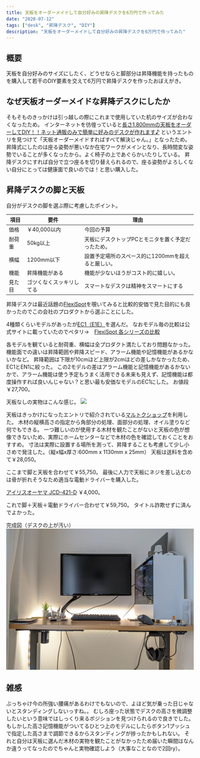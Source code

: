 ```yaml
---
title: 天板をオーダーメイドして自分好みの昇降デスクを6万円で作ってみた
date: "2020-07-12"
tags: ["desk", "昇降デスク", "DIY"]
description: "天板をオーダーメイドして自分好みの昇降デスクを6万円で作ってみた"
---
```


## 概要

天板を自分好みのサイズにしたく、どうせならと脚部分は昇降機能を持ったものを購入して若干のDIY要素を交えて6万円で昇降デスクを作ったおぼえがき。

## なぜ天板オーダーメイドな昇降デスクにしたか

そもそものきっかけは引っ越しの際にこれまで使用していた机のサイズが合わなくなったため。
インターネットを彷徨っていると[長さ1,800mmの天板をオーダーしてDIY！！ネット通販のみで簡単に好みのデスクが作れます♪](http://kansatsu.rojo.jp/diy_tenban/) というエントリを見つけて「天板オーダーメイドすればすべて解決じゃん。」となったため。
昇降式にしたのは座る姿勢が悪いなか在宅ワークがメインとなり、長時間変な姿勢でいることが多くなったから。よく椅子の上であぐらかいたりしている。
昇降デスクにすれば自分で立つ座るを切り替えられるので、座る姿勢がよろしくない自分にとっては健康面で良いのでは！と思い購入した。


## 昇降デスクの脚と天板
自分がデスクの脚を選ぶ際に考慮したポイント。

|項目|要件|理由|
|---|---|---|
|価格|￥40,000以内|今回の予算|
|耐荷重|50kg以上|天板にデスクトップPCとモニタを置く予定だったため。|
|横幅|1200mm以下|設置予定場所のスペース的に1200mmを超えると厳しい。|
|機能|昇降機能がある|機能が少ないほうがコスト的に嬉しい。|
|見た目|ゴツくなくスッキリしてる|スマートなデスクは精神をスマートにする|

昇降デスクは最近話題の[FlexiSpot](https://flexispot.jp)を覗いてみると比較的安価で見た目的にも良かったのでこの会社のプロダクトから選ぶことにした。

4種類くらいモデルがあったが[EC1（E1E）](https://flexispot.jp/height-adjustable-desks/frame-only/ec1-e1e.html)を選んだ。
なおモデル毎の比較は公式サイトに載っていたのでペタリ→　[FlexiSpot 各シリーズの比較](https://flexispot.jp/height-adjustable-desks/buyer-guide.html)

各モデルを観ていると耐荷重、横幅は全プロダクト満たしており問題なかった。
機能面での違いは昇降範囲や昇降スピード、アラーム機能や記憶機能があるかないかなど。
昇降範囲は下限が10cmほど上限が2cmほどの差しかなかったため、EC1とEN1に絞った。
この2モデルの差はアラーム機能と記憶機能があるかないかで、アラーム機能は使う予定もうまく活用できる未来も見えず、記憶機能は都度操作すれば良いんじゃない？と思い最も安価なモデルのEC1にした。
お値段￥27,700。

天板なしの実物はこんな感じ。
![](https://blog.nagu.dev/wp-content/uploads/2020/06/IMG_20200614_123423-1024x768.jpg)

天板はきっかけになったエントリで紹介されている[マルトクショップ](https://shop.woodworks-marutoku.com/)を利用した。
木材の縦横高さの指定から角部分の処理、面部分の処理、オイル塗りなど何でもできる。
一つ難しいのが使用する木材を観たことがないと天板の色が想像できないため、実際にホームセンターなどで木材の色を確認しておくことをおすすめ。
寸法は実際に設置する場所を測って、昇降することも考慮して少し小さめで発注した。（縦x幅x厚さ:600mm x 1130mm x 25mm）
天板は送料を含めて￥28,050。

ここまで脚と天板を合わせて￥55,750。
最後に人力で天板にネジを差し込むのは骨が折れそうなため適当な電動ドライバーを購入した。

[アイリスオーヤマ JCD-421-D](https://www.yodobashi.com/product/100000001004245850/)
￥4,000。

これで脚＋天板＋電動ドライバー合わせて￥59,750。
タイトル詐欺せずに済んでよかった。

完成図（デスクの上が汚い）
![電動昇降デスク](./rift-desk.jpg "電動昇降デスク")

## 雑感

ぶっちゃけ今の所強い腰痛があるわけでもないので、よほど気が乗った日じゃないとスタンディングしないっすね。。
むしろ座った状態でデスクの高さを微調整したいという意味ではしっくり来るポジションを見つけられるので良きでした。
もしかした高さ記憶機能がついてるひとつ上のモデルにしたらボタン1プッシュで指定した高さまで調節できるからスタンディングが捗ったかもしれない。
それと自分は天板に選んだ木材の実物を観たことがなかったため届いた瞬間はなんか違うってなったのでちゃんと実物確認しよう（大事なことなので2回ry）。
